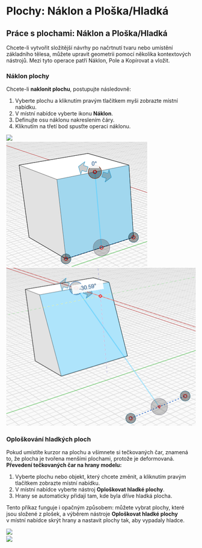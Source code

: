 # Plochy: Náklon a Ploška/Hladká

## Práce s plochami: Náklon a Ploška/Hladká

Chcete-li vytvořit složitější návrhy po načrtnutí tvaru nebo umístění základního tělesa, můžete upravit geometrii pomocí několika kontextových nástrojů. Mezi tyto operace patří Náklon, Pole a Kopírovat a vložit.

### Náklon plochy

Chcete-li **naklonit plochu**, postupujte následovně:

1. Vyberte plochu a kliknutím pravým tlačítkem myši zobrazte místní nabídku.&#x20;
2. V místní nabídce vyberte ikonu **Náklon**.
3. Definujte osu náklonu nakreslením čáry.&#x20;
4. Kliknutím na třetí bod spusťte operaci náklonu.

![](<../.gitbook/assets/tilt\_face (1).png>)\
![](../.gitbook/assets/tilt2.png)\
![](../.gitbook/assets/tilt3.png)

### Oploškování hladkých ploch

Pokud umístíte kurzor na plochu a všimnete si tečkovaných čar, znamená to, že plocha je tvořena menšími plochami, protože je deformovaná. **Převedení tečkovaných čar na hrany modelu:**

1. Vyberte plochu nebo objekt, který chcete změnit, a kliknutím pravým tlačítkem zobrazte místní nabídku.&#x20;
2. V místní nabídce vyberte nástroj **Oploškovat hladké plochy**.&#x20;
3. Hrany se automaticky přidají tam, kde byla dříve hladká plocha.&#x20;

Tento příkaz funguje i opačným způsobem: můžete vybrat plochy, které jsou složené z plošek, a výběrem nástroje **Oploškovat hladké plochy** v místní nabídce skrýt hrany a nastavit plochy tak, aby vypadaly hladce.

![](../.gitbook/assets/smooth\_face.png)\
![](../.gitbook/assets/smoothed\_face.png)
